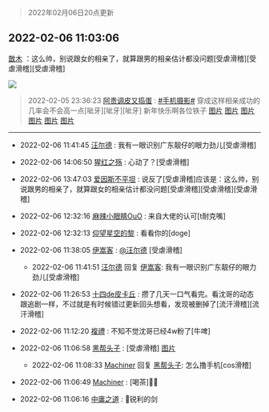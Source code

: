 > 2022年02月06日20点更新
<link rel="stylesheet" href="https://cdn.jsdelivr.net/gh/taotie6/sampleJSON@main/css/photo_show.css">
<meta name="referrer" content="no-referrer" />


 ## 2022-02-06 11:03:06 

 [㪚木](https://www.coolapk.com/feed/33339026?shareKey=ZWY2YmY3YWU5NjQ0NjFmZjQ4NTc~) ：这么帅，别说跟女的相亲了，就算跟男的相亲估计都没问题[受虐滑稽][受虐滑稽][受虐滑稽] 

<div class="album">
<img class="img-item" src="http://image.coolapk.com/feed/2019/0428/21/1081091_8796_784@345x198.gif" />
</div>

> 2022-02-05 23:36:23 
> [阿贵调皮又捣蛋](https://www.coolapk.com/feed/33333428?shareKey=NTZkMmU2MmFhYmE0NjFmZjQ4NTc~) : <a class="feed-link-tag" href="/t/手机摄影?type=0">#手机摄影#</a> 穿成这样相亲成功的几率会不会高一点[呲牙][呲牙][呲牙] 新年快乐啊各位铁子 
[图片](http://image.coolapk.com/feed/2022/0205/23/860917_5382_3335_103@2729x2046.jpg)
[图片](http://image.coolapk.com/feed/2022/0205/23/860917_5382_158_708@1910x1910.jpg)
[图片](http://image.coolapk.com/feed/2022/0205/23/860917_5382_1985_152@1805x1805.jpg)
[图片](http://image.coolapk.com/feed/2022/0205/23/860917_5381_646_379@2880x2880.jpg)
[图片](http://image.coolapk.com/feed/2022/0205/23/860917_5381_7474_264@2880x2880.jpg)
[图片](http://image.coolapk.com/feed/2022/0205/23/860917_5381_6636_407@2880x2880.jpg)

 ------- 

- 2022-02-06 11:41:45 [汪尔德](uid=1595236) : 我有一眼识别广东靓仔的眼力劲儿[受虐滑稽] 

- 2022-02-06 14:06:50 [猩红之殇](uid=803648) : 心动了？[受虐滑稽] 

- 2022-02-06 13:47:03 [爱因斯不平坦](uid=834251) : 说反了[受虐滑稽]应该是：这么帅，别说跟男的相亲了，就算跟女的相亲估计都没问题[受虐滑稽][受虐滑稽][受虐滑稽] 

- 2022-02-06 12:32:16 [麻辣小眼睛OuO](uid=499955) : 来自大佬的认可[t耐克嘴] 

- 2022-02-06 12:32:13 [仰望星空的黎](uid=1961388) : 看看你的[doge] 

- 2022-02-06 11:38:05 [伊嵩客](uid=1080769) : <a class="feed-link-uname" href="/u/汪尔德">@汪尔德</a> [受虐滑稽] 

    - 2022-02-06 11:41:51 [汪尔德](uid=1595236) 回复 [伊嵩客](uid=1080769): 我有一眼识别广东靓仔的眼力劲儿[受虐滑稽] 

- 2022-02-06 11:26:53 [十四de皮卡丘](uid=171765) : 攒了几天一口气看完。看沈哥的动态跟追剧一样，不过就是有时候错过更新回头想看，发现被删掉了[流汗滑稽][流汗滑稽] 

- 2022-02-06 11:12:20 [複禮](uid=1437066) : 不知不觉沈哥已经4w粉了[牛啤] 

- 2022-02-06 11:06:58 [黑帮头子](uid=2838832) : [受虐滑稽] [图片](http://image.coolapk.com/feed/2022/0206/11/2838832_6dc0cd11_6818_0593_195@1007x1101.jpeg)

    - 2022-02-06 11:08:33 [Machiner](uid=3114536) 回复 [黑帮头子](uid=2838832): 怎么撸手机[cos滑稽] 

- 2022-02-06 11:06:49 [Machiner](uid=3114536) : [喝茶]🤺🤺 

- 2022-02-06 11:06:16 [中庸之道](uid=2894334) : 🤺锐利的剑 

